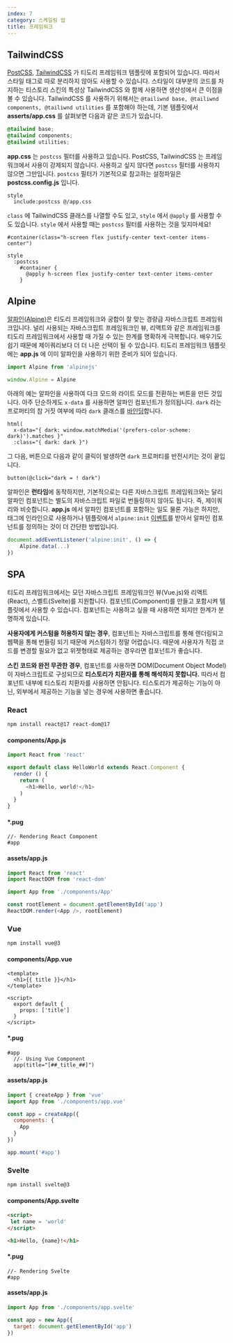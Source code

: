 ```yaml
---
index: 7
category: 스케일링 업
title: 프레임워크
---
```


## TailwindCSS

[PostCSS](https://postcss.org), [TailwindCSS](https://tailwindcss.com/) 가 티도리 프레임워크 템플릿에 포함되어 있습니다. 따라서 스타일 태그로 따로 분리하지 않아도 사용할 수 있습니다. 스타일이 대부분의 코드를 차지하는 티스토리 스킨의 특성상 TailwindCSS 와 함께 사용하면 생산성에서 큰 이점을 볼 수 있습니다. TailwindCSS 를 사용하기 위해서는 `@tailiwnd base, @tailiwnd components, @tailiwnd utilities` 를 포함해야 하는데, 기본 템플릿에서 **asserts/app.css** 를 살펴보면 다음과 같은 코드가 있습니다.

```css
@tailwind base;
@tailwind components;
@tailwind utilities;
```

**app.css** 는 `postcss` 필터를 사용하고 있습니다. PostCSS, TailwindCSS 는 프레임워크에서 사용이 강제되지 않습니다. 사용하고 싶지 않다면 `postcss` 필터를 사용하지 않으면 그만입니다. `postcss` 필터가 기본적으로 참고하는 설정파일은 **postcss.config.js** 입니다.

```pug
style
  include:postcss @/app.css
```

`class` 에 TailwindCSS 클래스를 나열할 수도 있고, `style` 에서 `@apply` 를 사용할 수도 있습니다. `style` 에서 사용할 때는 `postcss` 필터를 사용하는 것을 잊지마세요!

```pug
#container(class="h-screen flex justify-center text-center items-center")

style
  :postcss
    #container {
      @apply h-screen flex justify-center text-center items-center
    }
```


## Alpine

[알파인(Alpine)](https://alpinejs.dev)은 티도리 프레임워크와 궁합이 잘 맞는 경량급 자바스크립트 프레임워크입니다. 널리 사용되는 자바스크립트 프레임워크인 뷰, 리액트와 같은 프레임워크를 티도리 프레임워크에서 사용할 때 가질 수 있는 한계를 명확하게 극복합니다. 배우기도 쉽기 때문에 제이쿼리보다 더 더 나은 선택이 될 수 있습니다. 티도리 프레임워크 템플릿에는 **app.js** 에 이미 알파인을 사용하기 위한 준비가 되어 있습니다.

```js
import Alpine from 'alpinejs'

window.Alpine = Alpine
```

아래의 예는 알파인을 사용하여 다크 모드와 라이트 모드를 전환하는 버튼을 만든 것입니다. 아주 단순하게도 `x-data` 를 사용하면 알파인 컴포넌트가 정의됩니다. `dark` 라는 프로퍼티의 참 거짓 여부에 따라 `dark` 클래스를 [바인딩](https://alpinejs.dev/directives/bind#binding-classes)합니다.

```pug
html(
  x-data="{ dark: window.matchMedia('(prefers-color-scheme: dark)').matches }"
  :class="{ dark: dark }")
```

그 다음, 버튼으로 다음과 같이 클릭이 발생하면 `dark` 프로퍼티를 반전시키는 것이 끝입니다.

```pug
button(@click="dark = ! dark")
```

알파인은 **런타임**에 동작하지만, 기본적으로는 다른 자바스크립트 프레임워크와는 달리 알파인 컴포넌트는 별도의 자바스크립트 파일로 번들링하지 않아도 됩니다. 즉, 제이쿼리와 비슷합니다. **app.js** 에서 알파인 컴포넌트를 포함하는 일도 물론 가능은 하지만, 태그에 인라인으로 사용하거나 템플릿에서 `alpine:init` [이벤트](https://alpinejs.dev/essentials/lifecycle#alpine-initialization)를 받아서 알파인 컴포넌트를 정의하는 것이 더 간단한 방법입니다.

```js
document.addEventListener('alpine:init', () => {
    Alpine.data(...)
})
```

## SPA

티도리 프레임워크에서는 모던 자바스크립트 프레임워크인 뷰(Vue.js)와 리액트(React), 스벨트(Svelte)를 지원합니다. 컴포넌트(Component)를 만들고 포함시켜 템플릿에서 사용할 수 있습니다. 컴포넌트는 사용하고 싶을 때 사용하면 되지만 한계가 분명하게 있습니다.

**사용자에게 커스텀을 허용하지 않는 경우**, 컴포넌트는 자바스크립트를 통해 렌더링되고 웹팩을 통해 번들링 되기 때문에 커스텀하기 정말 어렵습니다. 때문에 사용자가 직접 코드를 변경할 필요가 없고 위젯형태로 제공하는 경우라면 컴포넌트가 좋습니다.

**스킨 코드와 완전 무관한 경우**, 컴포넌트를 사용하면 DOM(Document Object Model)이 자바스크립트로 구성되므로 **티스토리가 치환자를 통해 해석하지 못합니다.** 따라서 컴포넌트 내부에 티스토리 치환자를 사용하면 안됩니다. 티스토리가 제공하는 기능이 아닌, 외부에서 제공하는 기능을 넣는 경우에 사용하면 좋습니다.

### React

```bash
npm install react@17 react-dom@17
```

#### components/App.js

```js
import React from 'react'

export default class HelloWorld extends React.Component {
  render () {
    return (
      <h1>Hello, world!</h1>
    )
  }
}
```

#### *.pug

```pug
//- Rendering React Component
#app
```

#### assets/app.js

```js
import React from 'react'
import ReactDOM from 'react-dom'

import App from './components/App'

const rootElement = document.getElementById('app')
ReactDOM.render(<App />, rootElement)
```

### Vue

```bash
npm install vue@3
```

#### components/App.vue

```vue
<template>
  <h1>{{ title }}</h1>
</template>

<script>
  export default {
    props: ['title']
  }
</script>
```

#### *.pug

```pug
#app
  //- Using Vue Component
  app(title="[##_title_##]")
```

#### assets/app.js

```js
import { createApp } from 'vue'
import App from './components/app.vue'

const app = createApp({
  components: {
    App
  }
})

app.mount('#app')
```

### Svelte

```bash
npm install svelte@3
```

#### components/App.svelte

```html
<script>
 let name = 'world'
</script>

<h1>Hello, {name}!</h1>
```

#### *.pug

```pug
//- Rendering Svelte
#app
```

#### assets/app.js

```js
import App from './components/app.svelte'

const app = new App({
  target: document.getElementById('app')
})
```
